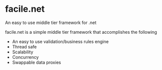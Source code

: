 # facile.net
An easy to use middle tier framework for .net

facile.net is a simple middle tier framework that accomplishes the following

- An easy to use validation/business rules engine
- Thread safe
- Scalability
- Concurrency
- Swappable data proxies

